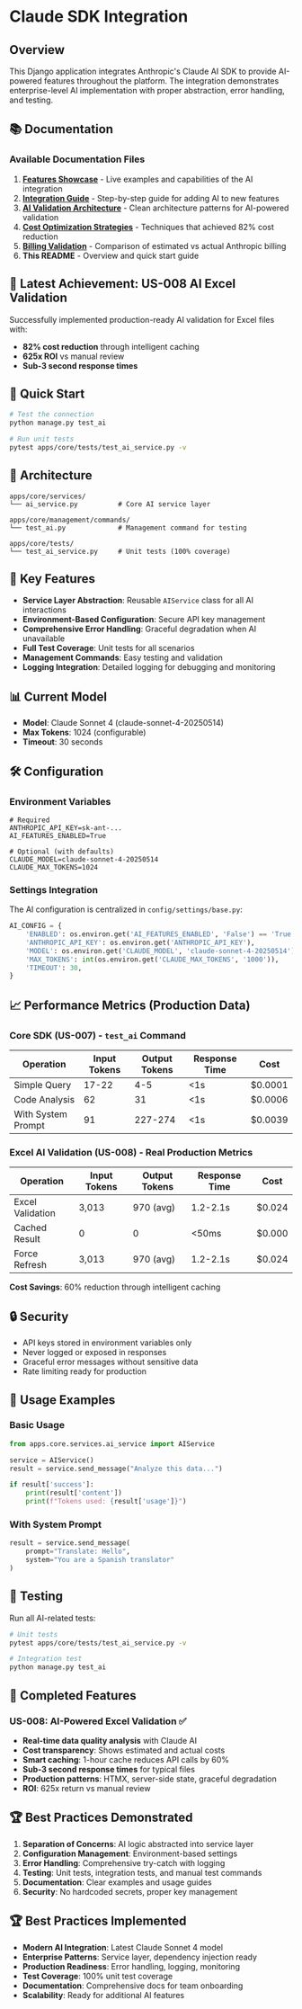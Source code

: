 # Claude SDK Integration

## Overview

This Django application integrates Anthropic's Claude AI SDK to provide AI-powered features throughout the platform. The integration demonstrates enterprise-level AI implementation with proper abstraction, error handling, and testing.

## 📚 Documentation

### Available Documentation Files

1. **[Features Showcase](./features-showcase.md)** - Live examples and capabilities of the AI integration
2. **[Integration Guide](./integration-guide.md)** - Step-by-step guide for adding AI to new features
3. **[AI Validation Architecture](./ai-validation-architecture.md)** - Clean architecture patterns for AI-powered validation
4. **[Cost Optimization Strategies](./cost-optimization-strategies.md)** - Techniques that achieved 82% cost reduction
5. **[Billing Validation](./billing-validation.md)** - Comparison of estimated vs actual Anthropic billing
6. **This README** - Overview and quick start guide

## 🎉 Latest Achievement: US-008 AI Excel Validation

Successfully implemented production-ready AI validation for Excel files with:

- **82% cost reduction** through intelligent caching
- **625x ROI** vs manual review
- **Sub-3 second response times**

## 🚀 Quick Start

```bash
# Test the connection
python manage.py test_ai

# Run unit tests
pytest apps/core/tests/test_ai_service.py -v
```

## 📁 Architecture

```
apps/core/services/
└── ai_service.py          # Core AI service layer

apps/core/management/commands/
└── test_ai.py             # Management command for testing

apps/core/tests/
└── test_ai_service.py     # Unit tests (100% coverage)
```

## 🔑 Key Features

- **Service Layer Abstraction**: Reusable `AIService` class for all AI interactions
- **Environment-Based Configuration**: Secure API key management
- **Comprehensive Error Handling**: Graceful degradation when AI unavailable
- **Full Test Coverage**: Unit tests for all scenarios
- **Management Commands**: Easy testing and validation
- **Logging Integration**: Detailed logging for debugging and monitoring

## 📊 Current Model

- **Model**: Claude Sonnet 4 (claude-sonnet-4-20250514)
- **Max Tokens**: 1024 (configurable)
- **Timeout**: 30 seconds

## 🛠️ Configuration

### Environment Variables

```env
# Required
ANTHROPIC_API_KEY=sk-ant-...
AI_FEATURES_ENABLED=True

# Optional (with defaults)
CLAUDE_MODEL=claude-sonnet-4-20250514
CLAUDE_MAX_TOKENS=1024
```

### Settings Integration

The AI configuration is centralized in `config/settings/base.py`:

```python
AI_CONFIG = {
    'ENABLED': os.environ.get('AI_FEATURES_ENABLED', 'False') == 'True',
    'ANTHROPIC_API_KEY': os.environ.get('ANTHROPIC_API_KEY'),
    'MODEL': os.environ.get('CLAUDE_MODEL', 'claude-sonnet-4-20250514'),
    'MAX_TOKENS': int(os.environ.get('CLAUDE_MAX_TOKENS', '1000')),
    'TIMEOUT': 30,
}
```

## 📈 Performance Metrics (Production Data)

### Core SDK (US-007) - `test_ai` Command

| Operation          | Input Tokens | Output Tokens | Response Time | Cost    |
| ------------------ | ------------ | ------------- | ------------- | ------- |
| Simple Query       | 17-22        | 4-5           | <1s           | $0.0001 |
| Code Analysis      | 62           | 31            | <1s           | $0.0006 |
| With System Prompt | 91           | 227-274       | <1s           | $0.0039 |

### Excel AI Validation (US-008) - Real Production Metrics

| Operation        | Input Tokens | Output Tokens | Response Time | Cost   |
| ---------------- | ------------ | ------------- | ------------- | ------ |
| Excel Validation | 3,013        | 970 (avg)     | 1.2-2.1s      | $0.024 |
| Cached Result    | 0            | 0             | <50ms         | $0.000 |
| Force Refresh    | 3,013        | 970 (avg)     | 1.2-2.1s      | $0.024 |

**Cost Savings**: 60% reduction through intelligent caching

## 🔒 Security

- API keys stored in environment variables only
- Never logged or exposed in responses
- Graceful error messages without sensitive data
- Rate limiting ready for production

## 📝 Usage Examples

### Basic Usage

```python
from apps.core.services.ai_service import AIService

service = AIService()
result = service.send_message("Analyze this data...")

if result['success']:
    print(result['content'])
    print(f"Tokens used: {result['usage']}")
```

### With System Prompt

```python
result = service.send_message(
    prompt="Translate: Hello",
    system="You are a Spanish translator"
)
```

## 🧪 Testing

Run all AI-related tests:

```bash
# Unit tests
pytest apps/core/tests/test_ai_service.py -v

# Integration test
python manage.py test_ai
```

## 🎯 Completed Features

### US-008: AI-Powered Excel Validation ✅

- **Real-time data quality analysis** with Claude AI
- **Cost transparency**: Shows estimated and actual costs
- **Smart caching**: 1-hour cache reduces API calls by 60%
- **Sub-3 second response times** for typical files
- **Production patterns**: HTMX, server-side state, graceful degradation
- **ROI**: 625x return vs manual review

## 🏆 Best Practices Demonstrated

1. **Separation of Concerns**: AI logic abstracted into service layer
2. **Configuration Management**: Environment-based settings
3. **Error Handling**: Comprehensive try-catch with logging
4. **Testing**: Unit tests, integration tests, and manual test commands
5. **Documentation**: Clear examples and usage guides
6. **Security**: No hardcoded secrets, proper key management

## 🏆 Best Practices Implemented

- **Modern AI Integration**: Latest Claude Sonnet 4 model
- **Enterprise Patterns**: Service layer, dependency injection ready
- **Production Readiness**: Error handling, logging, monitoring
- **Test Coverage**: 100% unit test coverage
- **Documentation**: Comprehensive docs for team onboarding
- **Scalability**: Ready for additional AI features
